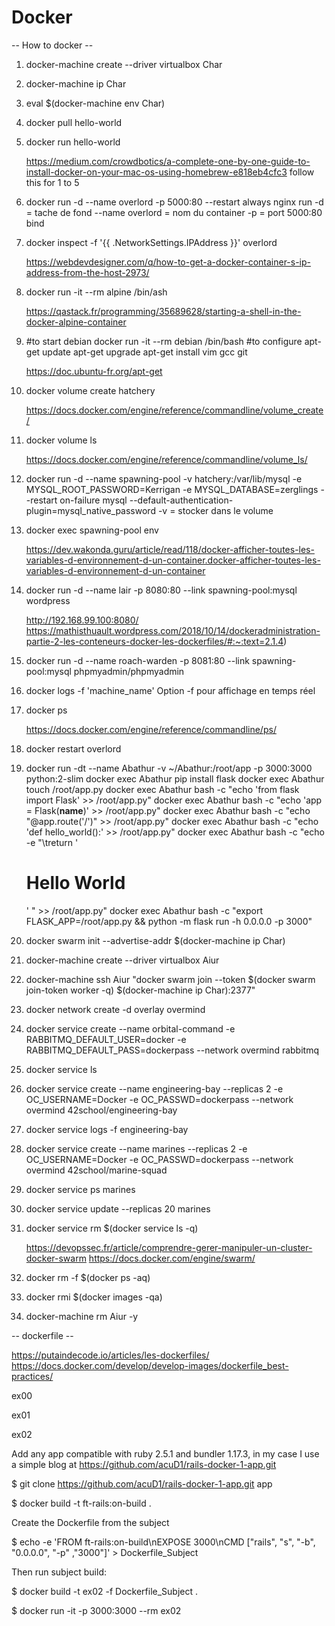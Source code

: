 # Docker

-- How to docker --

1. docker-machine create --driver virtualbox Char
2. docker-machine ip Char
3. eval $(docker-machine env Char)
4. docker pull hello-world
5. docker run hello-world

   https://medium.com/crowdbotics/a-complete-one-by-one-guide-to-install-docker-on-your-mac-os-using-homebrew-e818eb4cfc3
   follow this for 1 to 5

6. docker run -d --name overlord -p 5000:80 --restart always nginx
   run -d = tache de fond --name overlord = nom du container -p = port 5000:80 bind

7. docker inspect -f '{{ .NetworkSettings.IPAddress }}' overlord

   https://webdevdesigner.com/q/how-to-get-a-docker-container-s-ip-address-from-the-host-2973/

8. docker run -it --rm alpine /bin/ash

   https://qastack.fr/programming/35689628/starting-a-shell-in-the-docker-alpine-container

9. #to start debian
   docker run -it --rm debian /bin/bash
   #to configure
   apt-get update
   apt-get upgrade
   apt-get install vim gcc git
   
   https://doc.ubuntu-fr.org/apt-get

10. docker volume create hatchery

    https://docs.docker.com/engine/reference/commandline/volume_create/

11. docker volume ls

    https://docs.docker.com/engine/reference/commandline/volume_ls/

12. docker run -d --name spawning-pool -v hatchery:/var/lib/mysql -e MYSQL_ROOT_PASSWORD=Kerrigan -e MYSQL_DATABASE=zerglings --restart on-failure mysql --default-authentication-plugin=mysql_native_password
    -v = stocker dans le volume

13. docker exec spawning-pool env

    https://dev.wakonda.guru/article/read/118/docker-afficher-toutes-les-variables-d-environnement-d-un-container.docker-afficher-toutes-les-variables-d-environnement-d-un-container

14. docker run -d --name lair -p 8080:80 --link spawning-pool:mysql wordpress 

    http://192.168.99.100:8080/
    https://mathisthuault.wordpress.com/2018/10/14/dockeradministration-partie-2-les-conteneurs-docker-les-dockerfiles/#:~:text=2.1.4)

15. docker run -d --name roach-warden -p 8081:80 --link spawning-pool:mysql phpmyadmin/phpmyadmin
16. docker logs -f 'machine_name'
    Option -f pour affichage en temps réel

17. docker ps

    https://docs.docker.com/engine/reference/commandline/ps/

18. docker restart overlord

19. docker run -dt --name Abathur -v ~/Abathur:/root/app -p 3000:3000 python:2-slim
    docker exec Abathur pip install flask
    docker exec Abathur touch /root/app.py
    docker exec Abathur bash -c "echo 'from flask import Flask' >> /root/app.py"
    docker exec Abathur bash -c "echo 'app = Flask(**name**)' >> /root/app.py"
    docker exec Abathur bash -c "echo \"@app.route('/')\" >> /root/app.py"
    docker exec Abathur bash -c "echo 'def hello_world():' >> /root/app.py"
    docker exec Abathur bash -c "echo -e \"\treturn '<h1>Hello World</h1>' \" >> /root/app.py"
    docker exec Abathur bash -c "export FLASK_APP=/root/app.py && python -m flask run -h 0.0.0.0 -p 3000"

20. docker swarm init --advertise-addr $(docker-machine ip Char)
21. docker-machine create --driver virtualbox Aiur
22. docker-machine ssh Aiur "docker swarm join --token $(docker swarm join-token worker -q) $(docker-machine ip Char):2377"
23. docker network create -d overlay overmind
24. docker service create --name orbital-command -e RABBITMQ_DEFAULT_USER=docker -e RABBITMQ_DEFAULT_PASS=dockerpass --network overmind rabbitmq
25. docker service ls
26. docker service create --name engineering-bay --replicas 2 -e OC_USERNAME=Docker -e OC_PASSWD=dockerpass --network overmind 42school/engineering-bay
27. docker service logs -f engineering-bay
28. docker service create --name marines --replicas 2 -e OC_USERNAME=Docker -e OC_PASSWD=dockerpass --network overmind 42school/marine-squad
29. docker service ps marines
30. docker service update --replicas 20 marines
31. docker service rm $(docker service ls -q)

    https://devopssec.fr/article/comprendre-gerer-manipuler-un-cluster-docker-swarm
    https://docs.docker.com/engine/swarm/

32. docker rm -f $(docker ps -aq)
33. docker rmi $(docker images -qa)
34. docker-machine rm Aiur -y

-- dockerfile --

https://putaindecode.io/articles/les-dockerfiles/
https://docs.docker.com/develop/develop-images/dockerfile_best-practices/

ex00

ex01

ex02

 Add any app compatible with ruby 2.5.1 and bundler 1.17.3, in my case I use a simple blog at https://github.com/acuD1/rails-docker-1-app.git

 $ git clone https://github.com/acuD1/rails-docker-1-app.git app

 $ docker build -t ft-rails:on-build .

 Create the Dockerfile from the subject

 $ echo -e 'FROM ft-rails:on-build\nEXPOSE 3000\nCMD ["rails", "s", "-b", "0.0.0.0", "-p" ,"3000"]' > Dockerfile_Subject

 Then run subject build:

 $ docker build -t ex02 -f Dockerfile_Subject .

 $ docker run -it -p 3000:3000 --rm ex02
